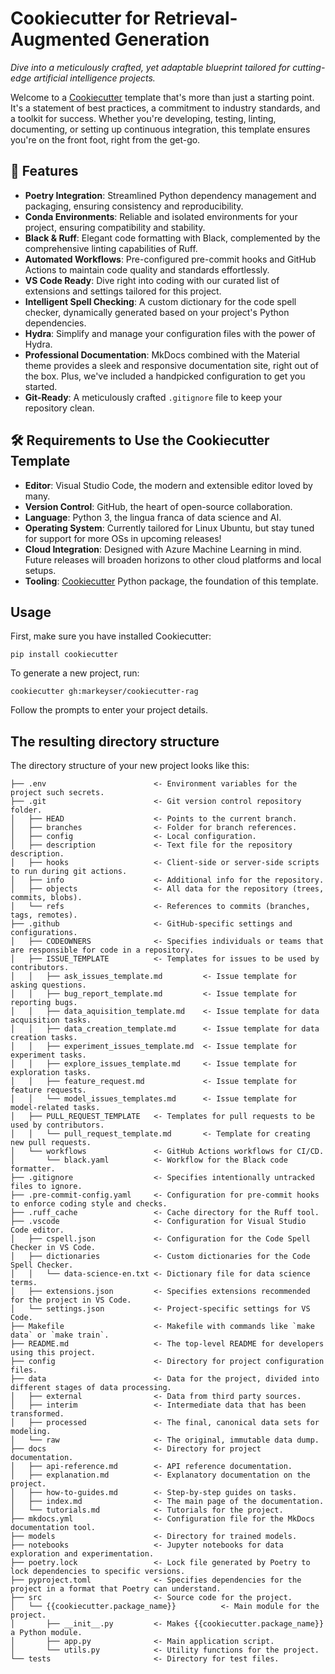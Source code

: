 # Cookiecutter for Retrieval-Augmented Generation

_Dive into a meticulously crafted, yet adaptable blueprint tailored for cutting-edge artificial intelligence projects._

Welcome to a [Cookiecutter](https://cookiecutter.readthedocs.io/en/latest/readme.html) template that's more than just a starting point. It's a statement of best practices, a commitment to industry standards, and a toolkit for success. Whether you're developing, testing, linting, documenting, or setting up continuous integration, this template ensures you're on the front foot, right from the get-go.

## 🌟 Features

- **Poetry Integration**: Streamlined Python dependency management and packaging, ensuring consistency and reproducibility.
- **Conda Environments**: Reliable and isolated environments for your project, ensuring compatibility and stability.
- **Black & Ruff**: Elegant code formatting with Black, complemented by the comprehensive linting capabilities of Ruff.
- **Automated Workflows**: Pre-configured pre-commit hooks and GitHub Actions to maintain code quality and standards effortlessly.
- **VS Code Ready**: Dive right into coding with our curated list of extensions and settings tailored for this project.
- **Intelligent Spell Checking**: A custom dictionary for the code spell checker, dynamically generated based on your project's Python dependencies.
- **Hydra**: Simplify and manage your configuration files with the power of Hydra.
- **Professional Documentation**: MkDocs combined with the Material theme provides a sleek and responsive documentation site, right out of the box. Plus, we've included a handpicked configuration to get you started.
- **Git-Ready**: A meticulously crafted `.gitignore` file to keep your repository clean.

## 🛠 Requirements to Use the Cookiecutter Template

- **Editor**: Visual Studio Code, the modern and extensible editor loved by many.
- **Version Control**: GitHub, the heart of open-source collaboration.
- **Language**: Python 3, the lingua franca of data science and AI.
- **Operating System**: Currently tailored for Linux Ubuntu, but stay tuned for support for more OSs in upcoming releases!
- **Cloud Integration**: Designed with Azure Machine Learning in mind. Future releases will broaden horizons to other cloud platforms and local setups.
- **Tooling**: [Cookiecutter](https://cookiecutter.readthedocs.io/en/latest/readme.html) Python package, the foundation of this template.

## Usage

First, make sure you have installed Cookiecutter:

```shell
pip install cookiecutter
```

To generate a new project, run:

```shell
cookiecutter gh:markeyser/cookiecutter-rag
```

Follow the prompts to enter your project details.

## The resulting directory structure

The directory structure of your new project looks like this:

```text
├── .env                        <- Environment variables for the project such secrets.
├── .git                        <- Git version control repository folder.
│   ├── HEAD                    <- Points to the current branch.
│   ├── branches                <- Folder for branch references.
│   ├── config                  <- Local configuration.
│   ├── description             <- Text file for the repository description.
│   ├── hooks                   <- Client-side or server-side scripts to run during git actions.
│   ├── info                    <- Additional info for the repository.
│   ├── objects                 <- All data for the repository (trees, commits, blobs).
│   └── refs                    <- References to commits (branches, tags, remotes).
├── .github                     <- GitHub-specific settings and configurations.
│   ├── CODEOWNERS              <- Specifies individuals or teams that are responsible for code in a repository.
│   ├── ISSUE_TEMPLATE          <- Templates for issues to be used by contributors.
│   │   ├── ask_issues_template.md         <- Issue template for asking questions.
│   │   ├── bug_report_template.md         <- Issue template for reporting bugs.
│   │   ├── data_aquisition_template.md    <- Issue template for data acquisition tasks.
│   │   ├── data_creation_template.md      <- Issue template for data creation tasks.
│   │   ├── experiment_issues_template.md  <- Issue template for experiment tasks.
│   │   ├── explore_issues_template.md     <- Issue template for exploration tasks.
│   │   ├── feature_request.md             <- Issue template for feature requests.
│   │   └── model_issues_templates.md      <- Issue template for model-related tasks.
│   ├── PULL_REQUEST_TEMPLATE   <- Templates for pull requests to be used by contributors.
│   │   └── pull_request_template.md       <- Template for creating new pull requests.
│   └── workflows               <- GitHub Actions workflows for CI/CD.
│       └── black.yaml          <- Workflow for the Black code formatter.
├── .gitignore                  <- Specifies intentionally untracked files to ignore.
├── .pre-commit-config.yaml     <- Configuration for pre-commit hooks to enforce coding style and checks.
├── .ruff_cache                 <- Cache directory for the Ruff tool.
├── .vscode                     <- Configuration for Visual Studio Code editor.
│   ├── cspell.json             <- Configuration for the Code Spell Checker in VS Code.
│   ├── dictionaries            <- Custom dictionaries for the Code Spell Checker.
│   │   └── data-science-en.txt <- Dictionary file for data science terms.
│   ├── extensions.json         <- Specifies extensions recommended for the project in VS Code.
│   └── settings.json           <- Project-specific settings for VS Code.
├── Makefile                    <- Makefile with commands like `make data` or `make train`.
├── README.md                   <- The top-level README for developers using this project.
├── config                      <- Directory for project configuration files.
├── data                        <- Data for the project, divided into different stages of data processing.
│   ├── external                <- Data from third party sources.
│   ├── interim                 <- Intermediate data that has been transformed.
│   ├── processed               <- The final, canonical data sets for modeling.
│   └── raw                     <- The original, immutable data dump.
├── docs                        <- Directory for project documentation.
│   ├── api-reference.md        <- API reference documentation.
│   ├── explanation.md          <- Explanatory documentation on the project.
│   ├── how-to-guides.md        <- Step-by-step guides on tasks.
│   ├── index.md                <- The main page of the documentation.
│   └── tutorials.md            <- Tutorials for the project.
├── mkdocs.yml                  <- Configuration file for the MkDocs documentation tool.
├── models                      <- Directory for trained models.
├── notebooks                   <- Jupyter notebooks for data exploration and experimentation.
├── poetry.lock                 <- Lock file generated by Poetry to lock dependencies to specific versions.
├── pyproject.toml              <- Specifies dependencies for the project in a format that Poetry can understand.
├── src                         <- Source code for the project.
│   └── {{cookiecutter.package_name}}          <- Main module for the project.
│       ├── __init__.py         <- Makes {{cookiecutter.package_name}} a Python module.
│       ├── app.py              <- Main application script.
│       └── utils.py            <- Utility functions for the project.
└── tests                       <- Directory for test files.
```